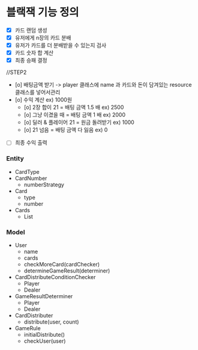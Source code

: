 # 블랙잭 기능 정의
* [x] 카드 랜덤 생성
* [X] 유저에게 n장의 카드 분배
* [X] 유저가 카드를 더 분배받을 수 있는지 검사
* [X] 카드 숫자 합 계산
* [X] 최종 승패 결정

//STEP2
* [o] 배팅금액 받기 -> player 클래스에 name 과 카드와 돈이 담겨있는 resource 클래스를 넣어서관리
* [o] 수익 계산 ex) 1000원
  * [o] 2장 합이 21 = 배팅 금액 1.5 배 ex) 2500
  * [o] 그냥 이겼을 때 = 배팅 금액 1 배 ex) 2000
  * [o] 딜러 & 플레이어 21 = 원금 돌려받기 ex) 1000
  * [o] 21 넘음 = 배팅 금액 다 잃음 ex) 0
* [ ] 최종 수익 출력

### Entity
- CardType
- CardNumber
    - numberStrategy
- Card
    - type
    - number
- Cards
    - List<Card>

### Model
- User
    - name
    - cards
    - checkMoreCard(cardChecker)
    - determineGameResult(determiner)
- CardDistributeConditionChecker
    - Player
    - Dealer
- GameResultDeterminer
    - Player
    - Dealer
- CardDistributer
    - distribute(user, count)
- GameRule
    - initialDistribute()
    - checkUser(user)
